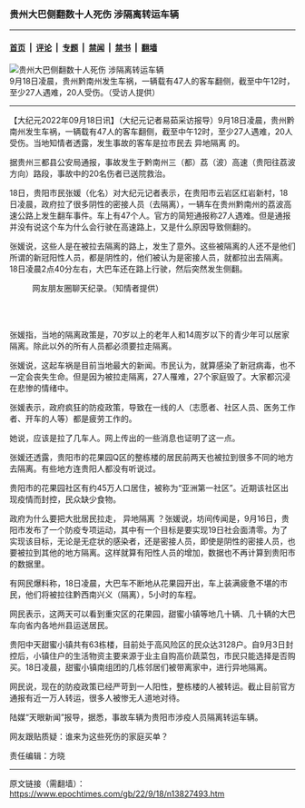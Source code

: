 ### 贵州大巴侧翻数十人死伤 涉隔离转运车辆

---

#### [首页](../../../..?n13827493) &nbsp;|&nbsp; [评论](../../../../../epoch-comment?n13827493) &nbsp;|&nbsp; [专题](../../../../../epoch-special?n13827493) &nbsp;|&nbsp; [禁闻](../../../../../epoch-news?n13827493) &nbsp;|&nbsp; [禁书](../../../../../books?n13827493) &nbsp;|&nbsp; [翻墙](https://github.com/gfw-breaker/nogfw/blob/master/README.md?n13827493)


<div><img alt="贵州大巴侧翻数十人死伤 涉隔离转运车辆" class="attachment-djy_600_400 size-djy_600_400 wp-post-image" src="https://i.epochtimes.com/assets/uploads/2022/09/id13827499-3.png"/>
<div class="caption">
 9月18日凌晨，贵州黔南州发生车祸，一辆载有47人的客车翻侧，截至中午12时，至少27人遇难，20人受伤。（受访人提供）
</div></div><hr/><div class="post_content" id="artbody" itemprop="articleBody">
 <!-- article content begin -->
 <p>
  【大纪元2022年09月18日讯】（大纪元记者易茹采访报导）9月18日凌晨，贵州黔南州发生车祸，一辆载有47人的客车翻侧，截至中午12时，至少27人遇难，20人受伤。当地知情者透露，发生事故的客车是拉市民去
  <ok href="https://www.epochtimes.com/gb/tag/%E5%BC%82%E5%9C%B0%E9%9A%94%E7%A6%BB.html">
   异地隔离
  </ok>
  的。
 </p>
 <p>
  据贵州三都县公安局通报，事故发生于黔南州三（都）荔（波）高速（贵阳往荔波方向）路段，事故中的20名伤者已送院救治。
 </p>
 <p>
  18日，贵阳市民张媛（化名）对大纪元记者表示，在贵阳市云岩区红岩新村，18日凌晨，政府拉了很多阴性的密接人员（去隔离），一辆车在贵州黔南州的荔波高速公路上发生翻车事件。车上有47个人。官方的简短通报称27人遇难。但是通报并没有说这个车为什么会行驶在高速路上，又是什么原因导致侧翻的。
 </p>
 <p>
  张媛说，这些人是在被拉去隔离的路上，发生了意外。这些被隔离的人还不是他们所谓的新冠阳性人员，都是阴性的，他们被认为是密接人员，就都拉出去隔离。18日凌晨2点40分左右，大巴车还在路上行驶，然后突然发生侧翻。
 </p>
 <figure aria-describedby="caption-attachment-13827539" class="wp-caption alignnone" id="attachment_13827539" style="width: 600px">
  <ok href="https://i.epochtimes.com/assets/uploads/2022/09/id13827539-4ef6e7067107cad771afd411.jpg" target="_blank">
   <img alt="" class="size-large wp-image-13827539" src="https://i.epochtimes.com/assets/uploads/2022/09/id13827539-4ef6e7067107cad771afd411-600x880.jpg"/>
  </ok>
  <br/><figcaption class="wp-caption-text" id="caption-attachment-13827539">
   网友朋友圈聊天纪录。（知情者提供）
  </figcaption><br/>
 </figure><br/>
 <p>
  张媛指，当地的隔离政策是，70岁以上的老年人和14周岁以下的青少年可以居家隔离。除此以外的所有人员都必须要拉走隔离。
 </p>
 <p>
  张媛说，这起车祸是目前当地最大的新闻。市民认为，就算感染了新冠病毒，也不一定会丧失生命。但是因为被拉走隔离，27人罹难，27个家庭毁了。大家都沉浸在悲惨的情绪中。
 </p>
 <p>
 </p>
 <p>
  张媛表示，政府疯狂的防疫政策，导致在一线的人（志愿者、社区人员、医务工作者、开车的人等）都是疲劳工作的。
 </p>
 <p>
  她说，应该是拉了几车人。网上传出的一些消息也证明了这一点。
 </p>
 <p>
  张媛还透露，贵阳市的花果园Q区的整栋楼的居民前两天也被拉到很多不同的地方去隔离。有些地方连贵阳人都没有听说过。
 </p>
 <p>
 </p>
 <p>
  贵阳市的花果园社区有约45万人口居住，被称为“亚洲第一社区”。近期该社区出现疫情而封控，民众缺少食物。
 </p>
 <p>
  政府为什么要把大批居民拉走，
  <ok href="https://www.epochtimes.com/gb/tag/%E5%BC%82%E5%9C%B0%E9%9A%94%E7%A6%BB.html">
   异地隔离
  </ok>
  ？张媛说，坊间传闻是，9月16日，贵阳市发布了一个防疫专项运动，其中有一个目标是要实现19日社会面清零。为了实现该目标，无论是无症状的感染者，还是密接人员，即使是阴性的密接人员，也要被拉到其他的地方隔离。这样就算有阳性人员的增加，数据也不再计算到贵阳市的数据里。
 </p>
 <p>
  有网民爆料称，18日凌晨，大巴车不断地从花果园开出，车上装满疲惫不堪的市民，他们将被拉往黔西南兴义（隔离），5小时的车程。
 </p>
 <p>
  网民表示，这两天可以看到重灾区的花果园，甜蜜小镇等地几十辆、几十辆的大巴车向省内各地州县运送居民。
 </p>
 <p>
  贵阳中天甜蜜小镇共有63栋楼，目前处于高风险区的民众达3128户。自9月3日封控后，小镇住户的生活物资主要来源于业主自购高价蔬菜包，市民只能选择是否购买。18日凌晨，甜蜜小镇南组团的几栋邻居们被带离家中，进行异地隔离。
 </p>
 <p>
  网民说，现在的防疫政策已经严苛到一人阳性，整栋楼的人被转运。截止目前官方通报有近一万人转运，很多人被惨无人道地对待。
 </p>
 <p>
  陆媒“天眼新闻”报导，据悉，事故车辆为贵阳市涉疫人员隔离转运车辆。
 </p>
 <p>
  网友跟贴质疑：谁来为这些死伤的家庭买单？
 </p>
 <p>
  责任编辑：方晓
 </p>
 <!-- article content end -->
 <div id="below_article_ad">
 </div>
</div>


---

原文链接（需翻墙）：https://www.epochtimes.com/gb/22/9/18/n13827493.htm